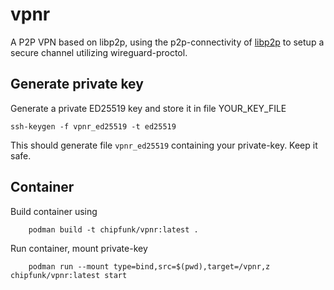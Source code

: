 # vpnr

A P2P VPN based on libp2p, using the p2p-connectivity of [libp2p](https://www.libp2p.io/) to setup a secure channel utilizing wireguard-proctol.


## Generate private key

Generate a private ED25519 key and store it in file YOUR_KEY_FILE

    ssh-keygen -f vpnr_ed25519 -t ed25519

This should generate file `vpnr_ed25519` containing your private-key. Keep it safe.


## Container

Build container using

		podman build -t chipfunk/vpnr:latest .


Run container, mount private-key

		podman run --mount type=bind,src=$(pwd),target=/vpnr,z chipfunk/vpnr:latest start
